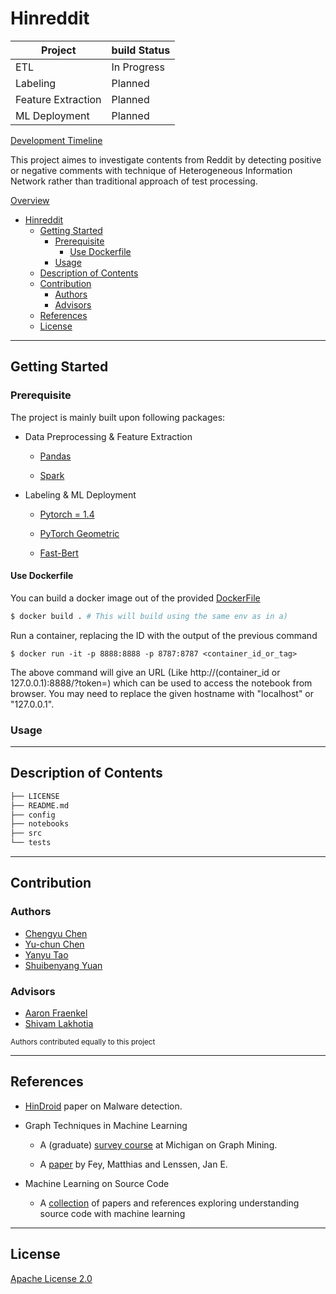 # Hinreddit

Project|build Status
---|---
ETL | In Progress
Labeling | Planned
Feature Extraction| Planned
ML Deployment | Planned

[Development Timeline](./writeups/DEVTIMELINE.md)

This project aimes to investigate contents from Reddit by detecting positive or negative comments with technique of Heterogeneous Information Network rather than traditional approach of test processing.

[Overview](./writeups/OVERVIEW.md)

- [Hinreddit](#hinreddit)
  - [Getting Started](#getting-started)
    - [Prerequisite](#prerequisite)
      - [Use Dockerfile](#use-dockerfile)
    - [Usage](#usage)
  - [Description of Contents](#description-of-contents)
  - [Contribution](#contribution)
    - [Authors](#authors)
    - [Advisors](#advisors)
  - [References](#references)
  - [License](#license)

----

## Getting Started

### Prerequisite

The project is mainly built upon following packages:

- Data Preprocessing & Feature Extraction

  - [Pandas](https://pandas.pydata.org/)

  - [Spark](https://spark.apache.org/)

- Labeling & ML Deployment

  - [Pytorch = 1.4](https://pytorch.org/)
  
  - [PyTorch Geometric](https://github.com/rusty1s/pytorch_geometric)

  - [Fast-Bert](https://github.com/kaushaltrivedi/fast-bert)

#### Use Dockerfile

  You can build a docker image out of the provided [DockerFile](Dockerfile)

  ```bash
  $ docker build . # This will build using the same env as in a)
  ```

  Run a container, replacing the ID with the output of the previous command

  ```
  $ docker run -it -p 8888:8888 -p 8787:8787 <container_id_or_tag>
  ```
  
  The above command will give an URL (Like http://(container_id or 127.0.0.1):8888/?token=<sometoken>) which can be used to access the notebook from browser. You may need to replace the given hostname with "localhost" or "127.0.0.1".

### Usage

<!-- TODO --> 

----

## Description of Contents

``` bash
├── LICENSE
├── README.md
├── config
├── notebooks
├── src
└── tests
```

----

## Contribution

### Authors

- [Chengyu Chen](https://github.com/anniechen0127)
- [Yu-chun Chen](https://github.com/yuc330)
- [Yanyu Tao](https://github.com/lilytaoyy)
- [Shuibenyang Yuan](https://github.com/shy166)

### Advisors

- [Aaron Fraenkel](https://afraenkel.github.io/)
- [Shivam Lakhotia](https://github.com/shivamlakhotia)

<sup>Authors contributed equally to this project</sup>

----

## References

- [HinDroid](https://www.cse.ust.hk/~yqsong/papers/2017-KDD-HINDROID.pdf)
paper on Malware detection.

- Graph Techniques in Machine Learning

  - A (graduate) [survey course](http://web.eecs.umich.edu/~dkoutra/courses/W18_598/) at Michigan on Graph Mining.

  - A [paper](https://arxiv.org/abs/1903.02428) by Fey, Matthias and Lenssen, Jan E.

- Machine Learning on Source Code

  - A [collection](https://github.com/src-d/awesome-machine-learning-on-source-code)
  of papers and references exploring understanding source code with
  machine learning

----

## License

[Apache License 2.0](LICENSE)